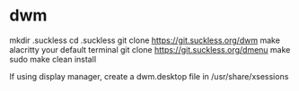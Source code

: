 # dwm
mkdir .suckless
cd .suckless
git clone https://git.suckless.org/dwm
make alacritty your default terminal
git clone https://git.suckless.org/dmenu
make
sudo make clean install

If using display manager, create a dwm.desktop file in /usr/share/xsessions
